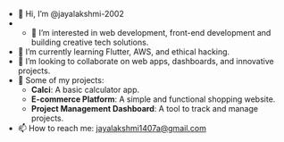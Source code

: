 - 👋 Hi, I’m @jayalakshmi-2002
- - 👀 I’m interested in web development, front-end development and building creative tech solutions.  
- 🌱 I’m currently learning Flutter, AWS, and ethical hacking.  
- 💞️ I’m looking to collaborate on web apps, dashboards, and innovative projects.  
- 📂 Some of my projects:  
  - **Calci**: A basic calculator app.  
  - **E-commerce Platform**: A simple and functional shopping website.  
  - **Project Management Dashboard**: A tool to track and manage projects.  
- 📫 How to reach me: jayalakshmi1407a@gmail.com



<!---
jayalakshmi-2002/jayalakshmi-2002 is a ✨ special ✨ repository because its `README.md` (this file) appears on your GitHub profile.
You can click the Preview link to take a look at your changes.
--->
